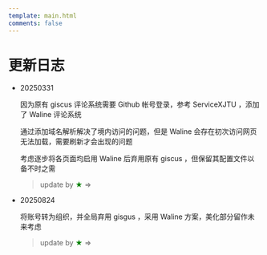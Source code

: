 ```yaml
---
template: main.html
comments: false
---
```


# 更新日志

- 20250331
  
  因为原有 giscus 评论系统需要 Github 帐号登录，参考 ServiceXJTU ，添加了 Waline 评论系统

  通过添加域名解析解决了境内访问的问题，但是 Waline 会存在初次访问网页无法加载，需要刷新才会出现的问题

  考虑逐步将各页面均启用 Waline 后弃用原有 giscus ，但保留其配置文件以备不时之需

  > update by <font color=green>★</font> $\Rightarrow$

- 20250824

  将账号转为组织，并全局弃用 gisgus ，采用 Waline 方案，美化部分留作未来考虑
  
  > update by <font color=green>★</font> $\Rightarrow$
